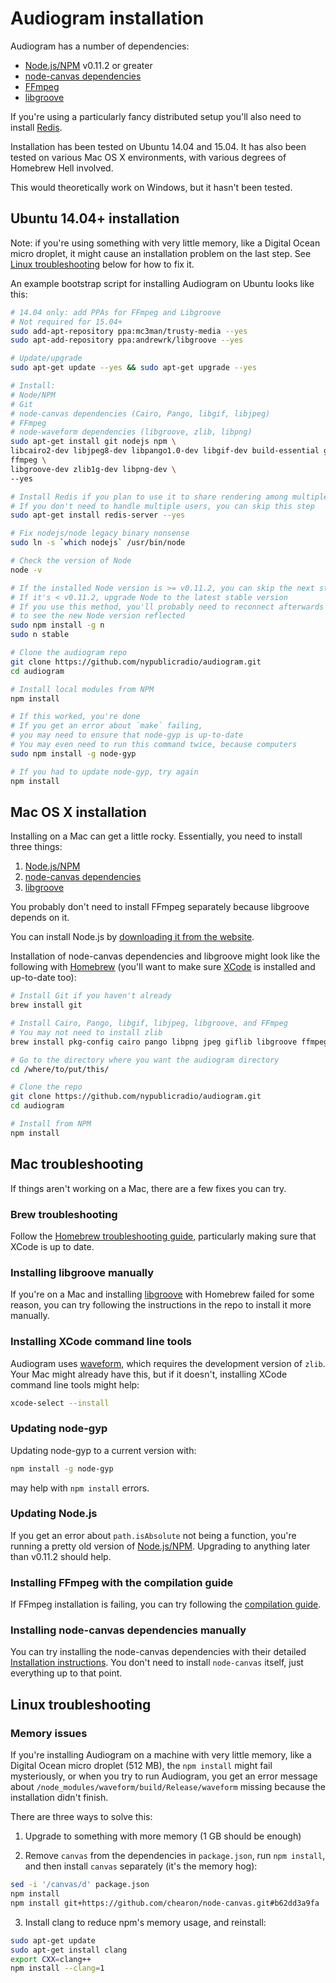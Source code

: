 # Audiogram installation

Audiogram has a number of dependencies:

* [Node.js/NPM](https://nodejs.org/) v0.11.2 or greater
* [node-canvas dependencies](https://github.com/Automattic/node-canvas#installation)
* [FFmpeg](https://www.ffmpeg.org/)
* [libgroove](https://github.com/andrewrk/libgroove)

If you're using a particularly fancy distributed setup you'll also need to install [Redis](http://redis.io/).

Installation has been tested on Ubuntu 14.04 and 15.04. It has also been tested on various Mac OS X environments, with various degrees of Homebrew Hell involved.

This would theoretically work on Windows, but it hasn't been tested.

## Ubuntu 14.04+ installation

Note: if you're using something with very little memory, like a Digital Ocean micro droplet, it might cause an installation problem on the last step. See [Linux troubleshooting](INSTALL.md#linux-troubleshooting) below for how to fix it.

An example bootstrap script for installing Audiogram on Ubuntu looks like this:

```sh
# 14.04 only: add PPAs for FFmpeg and Libgroove
# Not required for 15.04+
sudo add-apt-repository ppa:mc3man/trusty-media --yes
sudo apt-add-repository ppa:andrewrk/libgroove --yes

# Update/upgrade
sudo apt-get update --yes && sudo apt-get upgrade --yes

# Install:
# Node/NPM
# Git
# node-canvas dependencies (Cairo, Pango, libgif, libjpeg)
# FFmpeg
# node-waveform dependencies (libgroove, zlib, libpng)
sudo apt-get install git nodejs npm \
libcairo2-dev libjpeg8-dev libpango1.0-dev libgif-dev build-essential g++ \
ffmpeg \
libgroove-dev zlib1g-dev libpng-dev \
--yes

# Install Redis if you plan to use it to share rendering among multiple processes/servers
# If you don't need to handle multiple users, you can skip this step
sudo apt-get install redis-server --yes

# Fix nodejs/node legacy binary nonsense
sudo ln -s `which nodejs` /usr/bin/node

# Check the version of Node
node -v

# If the installed Node version is >= v0.11.2, you can skip the next step
# If it's < v0.11.2, upgrade Node to the latest stable version
# If you use this method, you'll probably need to reconnect afterwards
# to see the new Node version reflected
sudo npm install -g n
sudo n stable

# Clone the audiogram repo
git clone https://github.com/nypublicradio/audiogram.git
cd audiogram

# Install local modules from NPM
npm install

# If this worked, you're done
# If you get an error about `make` failing,
# you may need to ensure that node-gyp is up-to-date
# You may even need to run this command twice, because computers
sudo npm install -g node-gyp

# If you had to update node-gyp, try again
npm install
```

## Mac OS X installation

Installing on a Mac can get a little rocky. Essentially, you need to install three things:

1. [Node.js/NPM](https://nodejs.org/)
2. [node-canvas dependencies](https://github.com/Automattic/node-canvas#installation)
4. [libgroove](https://github.com/andrewrk/libgroove)

You probably don't need to install FFmpeg separately because libgroove depends on it.

You can install Node.js by [downloading it from the website](https://nodejs.org/).

Installation of node-canvas dependencies and libgroove might look like the following with [Homebrew](http://brew.sh/) (you'll want to make sure [XCode](https://developer.apple.com/xcode/) is installed and up-to-date too):

```sh
# Install Git if you haven't already
brew install git

# Install Cairo, Pango, libgif, libjpeg, libgroove, and FFmpeg
# You may not need to install zlib
brew install pkg-config cairo pango libpng jpeg giflib libgroove ffmpeg

# Go to the directory where you want the audiogram directory
cd /where/to/put/this/

# Clone the repo
git clone https://github.com/nypublicradio/audiogram.git
cd audiogram

# Install from NPM
npm install
```

## Mac troubleshooting

If things aren't working on a Mac, there are a few fixes you can try.

### Brew troubleshooting

Follow the [Homebrew troubleshooting guide](https://github.com/Homebrew/brew/blob/master/share/doc/homebrew/Troubleshooting.md#troubleshooting), particularly making sure that XCode is up to date.

### Installing libgroove manually

If you're on a Mac and installing [libgroove](https://github.com/andrewrk/libgroove) with Homebrew failed for some reason, you can try following the instructions in the repo to install it more manually.

### Installing XCode command line tools

Audiogram uses [waveform](https://github.com/andrewrk/waveform), which requires the development version of `zlib`. Your Mac might already have this, but if it doesn't, installing XCode command line tools might help:

```sh
xcode-select --install
```

### Updating node-gyp

Updating node-gyp to a current version with:

```sh
npm install -g node-gyp
```

may help with `npm install` errors.

### Updating Node.js

If you get an error about `path.isAbsolute` not being a function, you're running a pretty old version of [Node.js/NPM](https://nodejs.org/). Upgrading to anything later than v0.11.2 should help.

### Installing FFmpeg with the compilation guide

If FFmpeg installation is failing, you can try following the [compilation guide](https://trac.ffmpeg.org/wiki/CompilationGuide).

### Installing node-canvas dependencies manually

You can try installing the node-canvas dependencies with their detailed [Installation instructions](https://github.com/Automattic/node-canvas/wiki/_pages).  You don't need to install `node-canvas` itself, just everything up to that point.

## Linux troubleshooting

### Memory issues

If you're installing Audiogram on a machine with very little memory, like a Digital Ocean micro droplet (512 MB), the `npm install` might fail mysteriously, or when you try to run Audiogram, you get an error message about `/node_modules/waveform/build/Release/waveform` missing because the installation didn't finish.

There are three ways to solve this:

1. Upgrade to something with more memory (1 GB should be enough)

2. Remove `canvas` from the dependencies in `package.json`, run `npm install`, and then install `canvas` separately (it's the memory hog):

```sh
sed -i '/canvas/d' package.json
npm install
npm install git+https://github.com/chearon/node-canvas.git#b62dd3a9fa
```

3. Install clang to reduce npm's memory usage, and reinstall:

```sh
sudo apt-get update
sudo apt-get install clang
export CXX=clang++
npm install --clang=1
```

